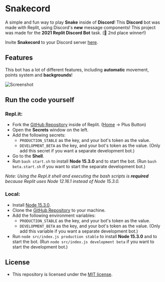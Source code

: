 # Snakecord
A simple and fun way to play **Snake** inside of **Discord**! This **Discord** bot was made with Replit, using Discord's **new** message components!
This project was made for the **2021 Replit Discord Bot** task. (🥈 2nd place winner!)

Invite __Snakecord__ to your Discord server [here](https://discord.com/api/oauth2/authorize?client_id=847451240984215553&permissions=0&scope=bot%20applications.commands).

## Features
This bot has a lot of different features, including __automatic__ movement, points system and __backgrounds__!

![Screenshot](https://i.imgur.com/oshLfiW.png)
&nbsp;

## Run the code yourself
### Repl.it:
- Fork the [GitHub Repository](https://github.com/vanishedvan/Snakecord) inside of Replit. ([Home](https://replit.com/~) -> Plus Button)
- Open the **Secrets** window on the left.
- Add the following secrets:
  - `PRODUCTION_STABLE` as the key, and your bot's token as the value.
  - `DEVELOPMENT_BETA` as the key, and your bot's token as the value. (Only add this secret if you want a separate development bot.)
- Go to the **Shell**.
- Run `bash start.sh` to install __Node 15.3.0__ and to start the bot. (Run `bash beta.start.sh` if you want to start the separate development bot.)

*Note: Using the Repl.it shell and executing the bash scripts is **required** because Replit uses Node 12.16.1 instead of Node 15.3.0.*

### Local:
- Install [Node 15.3.0](https://nodejs.org/download/release/v15.3.0/).
- Clone the [GitHub Repository](https://github.com/vanishedvan/Snakecord) to your machine.
- Add the following environment variables:
  - `PRODUCTION_STABLE` as the key, and your bot's token as the value.
  - `DEVELOPMENT_BETA` as the key, and your bot's token as the value. (Only add this variable if you want a separate development bot.)
- Run `node src/index.js production stable` to install __Node 15.3.0__ and to start the bot. (Run `node src/index.js development beta` if you want to start the development bot.)

## License
- This repository is licensed under the [MIT license](https://github.com/vanishedvan/Snakecord/blob/master/LICENSE).